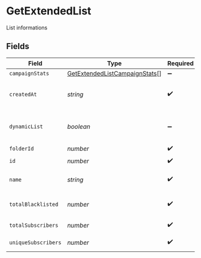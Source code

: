# GetExtendedList

List informations


## Fields

| Field                                                                                 | Type                                                                                  | Required                                                                              | Description                                                                           | Example                                                                               |
| ------------------------------------------------------------------------------------- | ------------------------------------------------------------------------------------- | ------------------------------------------------------------------------------------- | ------------------------------------------------------------------------------------- | ------------------------------------------------------------------------------------- |
| `campaignStats`                                                                       | [GetExtendedListCampaignStats](../../models/shared/getextendedlistcampaignstats.md)[] | :heavy_minus_sign:                                                                    | N/A                                                                                   |                                                                                       |
| `createdAt`                                                                           | *string*                                                                              | :heavy_check_mark:                                                                    | Creation UTC date-time of the list (YYYY-MM-DDTHH:mm:ss.SSSZ)                         | 2017-03-13T17:05:09Z                                                                  |
| `dynamicList`                                                                         | *boolean*                                                                             | :heavy_minus_sign:                                                                    | Status telling if the list is dynamic or not (true=dynamic, false=not dynamic)        | false                                                                                 |
| `folderId`                                                                            | *number*                                                                              | :heavy_check_mark:                                                                    | ID of the folder                                                                      | 2                                                                                     |
| `id`                                                                                  | *number*                                                                              | :heavy_check_mark:                                                                    | ID of the list                                                                        | 23                                                                                    |
| `name`                                                                                | *string*                                                                              | :heavy_check_mark:                                                                    | Name of the list                                                                      | Magento Customers - EN                                                                |
| `totalBlacklisted`                                                                    | *number*                                                                              | :heavy_check_mark:                                                                    | Number of blacklisted contacts in the list                                            | 13                                                                                    |
| `totalSubscribers`                                                                    | *number*                                                                              | :heavy_check_mark:                                                                    | Number of contacts in the list                                                        | 1776                                                                                  |
| `uniqueSubscribers`                                                                   | *number*                                                                              | :heavy_check_mark:                                                                    | Number of unique contacts in the list                                                 | 1789                                                                                  |